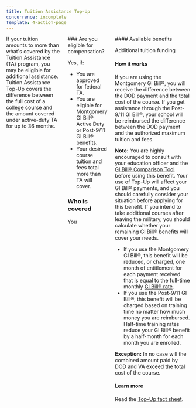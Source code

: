 ```yaml
---
title: Tuition Assistance Top-Up
concurrence: incomplete
Template: 4-action-page
---
```


<div class="main" role="main" markdown="0">

<div class="section one" markdown="0">
<div class="primary" markdown="0">
<div class="row" markdown="0">
<div class="small-12 columns" markdown="1">
<div markdown="1">
If your tuition amounts to more than what's covered by the Tuition Assistance (TA) program, you may be eligible for additional assistance. Tuition Assistance Top-Up covers the difference between the full cost of a college course and the amount covered under active-duty TA for up to 36 months.
</div>
<div class="call-out" markdown="1">
### Are you eligible for compensation?

Yes, if:

- You are approved for federal TA.
- You are eligible for Montgomery GI Bill® Active Duty or Post-9/11 GI Bill® benefits.
- Your desired course tuition and fees total more than TA will cover.

### Who is covered

You
</div>
<div markdown="1">
#### Available benefits

Additional tuition funding

#### How it works

If you are using the Montgomery GI Bill®, you will receive the difference between the DOD payment and the total cost of the course. If you get assistance through the Post-9/11 GI Bill®, your school will be reimbursed the difference between the DOD payment and the authorized maximum tuition and fees.

**Note:** You are highly encouraged to consult with your education officer and the [GI Bill® Comparison Tool](/gi-bill-comparison-tool/) before using this benefit. Your use of Top-Up will affect your GI Bill® payments, and you should carefully consider your situation before applying for this benefit. If you intend to take additional courses after leaving the military, you should calculate whether your remaining GI Bill® benefits will cover your needs.

- If you use the Montgomery GI Bill®, this benefit will be reduced, or charged, one month of entitlement for each payment received that is equal to the full-time monthly [GI Bill® rate](http://www.benefits.va.gov/gibill/resources/benefits_resources/rate_tables.asp).
- If you use the Post-9/11 GI Bill®, this benefit will be charged based on training time no matter how much money you are reimbursed. Half-time training rates reduce your GI Bill® benefit by a half-month for each month you are enrolled.

**Exception:** In no case will the combined amount paid by DOD and VA exceed the total cost of the course.

#### Learn more

Read the [Top-Up fact sheet](http://www.benefits.va.gov/GIBILL/docs/factsheets/topup.pdf).

</div>
</div>

</div>
</div>


</div>
